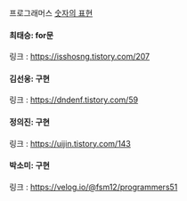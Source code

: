 프로그래머스 [숫자의 표현](https://school.programmers.co.kr/learn/courses/30/lessons/12924)<br>

#### 최태승: for문
링크 : https://isshosng.tistory.com/207

#### 김선웅: 구현
링크 : https://dndenf.tistory.com/59

#### 정의진: 구현
링크 : https://uijin.tistory.com/143

#### 박소미: 구현
링크 : https://velog.io/@fsm12/programmers51
